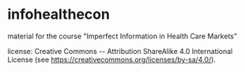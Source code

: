 # infohealthecon

material for the course "Imperfect Information in Health Care Markets"

license: Creative Commons -- Attribution ShareAlike 4.0 International License (see https://creativecommons.org/licenses/by-sa/4.0/).